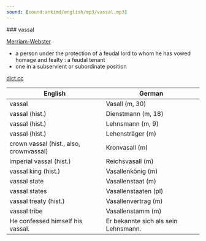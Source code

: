 ```yaml
---
sound: [sound:ankimd/english/mp3/vassal.mp3]
---
```


\### vassal

[Merriam-Webster](https://www.merriam-webster.com/dictionary/vassal)

- a person under the protection of a feudal lord to whom he has vowed homage and fealty : a feudal tenant
- one in a subservient or subordinate position

[dict.cc](https://www.dict.cc/vassal)

| English        | German       |
| -------------- | ------------ |
| vassal | Vasall (m, 30) |
| vassal (hist.) | Dienstmann (m, 18) |
| vassal (hist.) | Lehnsmann (m, 9) |
| vassal (hist.) | Lehensträger (m) |
| crown vassal (hist., also, crownvassal) | Kronvasall (m) |
| imperial vassal (hist.) | Reichsvasall (m) |
| vassal king (hist.) | Vasallenkönig (m) |
| vassal state | Vasallenstaat (m) |
| vassal states | Vasallenstaaten (pl) |
| vassal treaty (hist.) | Vasallenvertrag (m) |
| vassal tribe | Vasallenstamm (m) |
| He confessed himself his vassal. | Er bekannte sich als sein Lehnsmann. |
